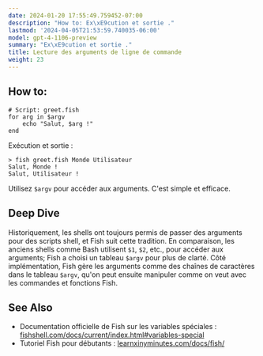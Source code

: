 ```yaml
---
date: 2024-01-20 17:55:49.759452-07:00
description: "How to: Ex\xE9cution et sortie ."
lastmod: '2024-04-05T21:53:59.740035-06:00'
model: gpt-4-1106-preview
summary: "Ex\xE9cution et sortie ."
title: Lecture des arguments de ligne de commande
weight: 23
---
```


## How to:
```Fish Shell
# Script: greet.fish
for arg in $argv
    echo "Salut, $arg !"
end
```
Exécution et sortie :
```
> fish greet.fish Monde Utilisateur
Salut, Monde !
Salut, Utilisateur !
```
Utilisez `$argv` pour accéder aux arguments. C'est simple et efficace.

## Deep Dive
Historiquement, les shells ont toujours permis de passer des arguments pour des scripts shell, et Fish suit cette tradition. En comparaison, les anciens shells comme Bash utilisent `$1`, `$2`, etc., pour accéder aux arguments; Fish a choisi un tableau `$argv` pour plus de clarté. Côté implémentation, Fish gère les arguments comme des chaînes de caractères dans le tableau `$argv`, qu'on peut ensuite manipuler comme on veut avec les commandes et fonctions Fish.

## See Also
- Documentation officielle de Fish sur les variables spéciales : [fishshell.com/docs/current/index.html#variables-special](https://fishshell.com/docs/current/index.html#variables-special)
- Tutoriel Fish pour débutants : [learnxinyminutes.com/docs/fish/](https://learnxinyminutes.com/docs/fish/)
